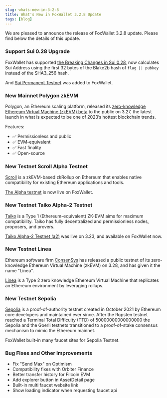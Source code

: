 ```yaml
---
slug: whats-new-in-3-2-8
title: What's New in FoxWallet 3.2.8 Update
tags: [blog]
---
```


We are pleased to announce the release of FoxWallet 3.2.8 update. Please find below the details of this update.

### Support Sui 0.28 Upgrade
FoxWallet has supported [the Breaking Changes in Sui 0.28](https://docs.sui.io/doc-updates/sui-breaking-changes), now calculates Sui Address using the first 32 bytes of the Blake2b hash of `flag || pubkey` instead of the SHA3_256 hash.

And [Sui Permanent Testnet](https://sui.io/resources-sui/announcing-permanent-testnet/) was added to FoxWallet.

### New Mainnet Polygon zkEVM
Polygon, an Ethereum scaling platform, released its [zero-knowledge Ethereum Virtual Machine (zkEVM) beta](https://polygon.technology/polygon-zkevm) to the public on 3.27, the latest launch in what is expected to be one of 2023’s hottest blockchain trends.

Features:
* ✅ Permissionless and public
* ✅ EVM-equivalent
* ✅ Fast finality
* ✅ Open-source

### New Testnet Scroll Alpha Testnet
[Scroll](https://scroll.io/) is a zkEVM-based zkRollup on Ethereum that enables native compatibility for existing Ethereum applications and tools.

[The Alpha testnet](http://scroll.io/alpha) is now live on FoxWallet.

### New Testnet Taiko Alpha-2 Testnet
[Taiko](https://taiko.xyz/) is a Type 1 (Ethereum-equivalent) ZK-EVM aims for maximum compatibility. Taiko has fully decentralized and permissionless nodes, proposers, and provers.

[Taiko Alpha-2 Testnet (a2)](https://taiko.mirror.xyz/A6G6TNN-CXDAhl42k_bNHg_20fyGcT0xH-LBBSOPNzU) was live on 3.23, and available on FoxWallet now.

### New Testnet Linea
Ethereum software firm [ConsenSys](https://consensys.net/) has released a public testnet of its zero-knowledge Ethereum Virtual Machine (zkEVM) on 3.28, and has given it the name "Linea".

[Linea](https://linea.build/) is a Type 2 zero knowledge Ethereum Virtual Machine that replicates an Ethereum environment by leveraging rollups.

### New Testnet Sepolia
[Sepolia](https://sepolia.dev/) is a proof-of-authority testnet created in October 2021 by Ethereum core developers and maintained ever since. After the Ropsten testnet reached a Terminal Total Difficulty (TTD) of 50000000000000000 the Sepolia and the Goerli testnets transitioned to a proof-of-stake consensus mechanism to mimic the Ethereum mainnet.

FoxWallet built-in many faucet sites for Sepolia Testnet.

### Bug Fixes and Other Improvements
* Fix "Send Max" on Optimism
* Compatibility fixes with Orbiter Finance
* Better transfer history for Filcoin EVM
* Add explorer button in AssetDetail page
* Built-in multi faucet website link
* Show loading indicator when requesting faucet api

